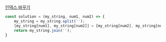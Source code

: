 [인덱스 바꾸기](https://school.programmers.co.kr/learn/courses/30/lessons/120895)

```js
const solution = (my_string, num1, num2) => {
    my_string = my_string.split('');
    [my_string[num1], my_string[num2]] = [my_string[num2], my_string[num1]]
    return my_string.join('');
}
```